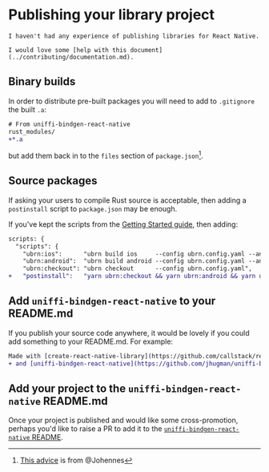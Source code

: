 # Publishing your library project

```admonish warning title="Help wanted"
I haven't had any experience of publishing libraries for React Native.

I would love some [help with this document](../contributing/documentation.md).
```

## Binary builds

In order to distribute pre-built packages you will need to add to `.gitignore` the built `.a`:

```diff
# From uniffi-bindgen-react-native
rust_modules/
+*.a
```

but add them back in to the `files` section of `package.json`[^issue121].

[^issue121]: [This advice](https://github.com/jhugman/uniffi-bindgen-react-native/issues/121) is from @Johennes

## Source packages

If asking your users to compile Rust source is acceptable, then adding a `postinstall` script to `package.json` may be enough.

If you've kept the scripts from the [Getting Started guide](./getting-started.md#step-2-add-uniffi-bindgen-react-native-to-the-project), then adding:

```diff
scripts: {
  "scripts": {
    "ubrn:ios":      "ubrn build ios     --config ubrn.config.yaml --and-generate && (cd example/ios && pod install)",
    "ubrn:android":  "ubrn build android --config ubrn.config.yaml --and-generate",
    "ubrn:checkout": "ubrn checkout      --config ubrn.config.yaml",
+   "postinstall":   "yarn ubrn:checkout && yarn ubrn:android && yarn ubrn:ios",
```

## Add `uniffi-bindgen-react-native` to your README.md

If you publish your source code anywhere, it would be lovely if you could add something to your README.md. For example:

```diff
Made with [create-react-native-library](https://github.com/callstack/react-native-builder-bob)
+ and [uniffi-bindgen-react-native](https://github.com/jhugman/uniffi-bindgen-react-native)
```

## Add your project to the `uniffi-bindgen-react-native` README.md

Once your project is published and would like some cross-promotion, perhaps you'd like to raise a PR to add it to the [`uniffi-bindgen-react-native` README](https://github.com/jhugman/uniffi-bindgen-react-native/blob/main/README.md#who-is-using-uniffi-bindgen-react-native).
